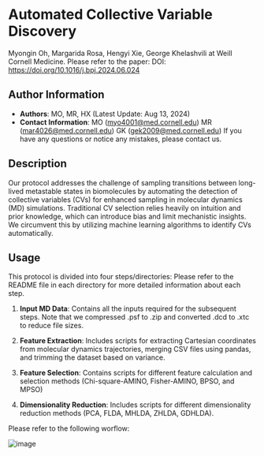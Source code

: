 # Automated Collective Variable Discovery 
Myongin Oh, Margarida Rosa, Hengyi Xie, George Khelashvili at Weill Cornell Medicine. 
Please refer to the paper: DOI: https://doi.org/10.1016/j.bpj.2024.06.024 

## Author Information
- **Authors**: MO, MR, HX (Latest Update: Aug 13, 2024) 
- **Contact Information**: MO (myo4001@med.cornell.edu) MR (mar4026@med.cornell.edu) GK (gek2009@med.cornell.edu) 
If you have any questions or notice any mistakes, please contact us.

## Description
Our protocol addresses the challenge of sampling transitions between long-lived metastable states in biomolecules by automating the detection of collective variables (CVs) for enhanced sampling in molecular dynamics (MD) simulations. Traditional CV selection relies heavily on intuition and prior knowledge, which can introduce bias and limit mechanistic insights. We circumvent this by utilizing machine learning algorithms to identify CVs automatically.

## Usage
This protocol is divided into four steps/directories: Please refer to the README file in each directory for more detailed information about each step.

1. **Input MD Data**: Contains all the inputs required for the subsequent steps. Note that we compressed .psf to .zip and converted .dcd to .xtc to reduce file sizes.

2. **Feature Extraction**: Includes scripts for extracting Cartesian coordinates from molecular dynamics trajectories, merging CSV files using pandas, and trimming the dataset based on variance.

3. **Feature Selection**: Contains scripts for different feature calculation and selection methods (Chi-square-AMINO, Fisher-AMINO, BPSO, and MPSO)

4. **Dimensionality Reduction**: Includes scripts for different dimensionality reduction methods (PCA, FLDA, MHLDA, ZHLDA, GDHLDA).

Please refer to the following worflow:

![image](https://github.com/KhelashviliLab/Automated-CV-Design/assets/99993156/5d7eeaf7-aedb-42a9-b2a6-a34d79b34732)
